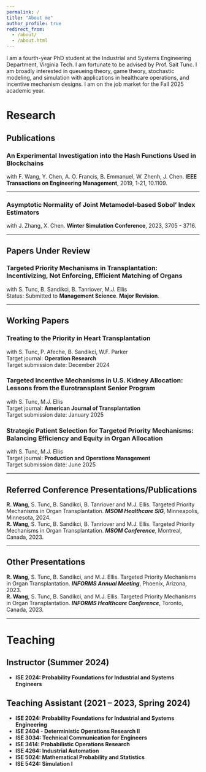 ```yaml
---
permalink: /
title: "About me"
author_profile: true
redirect_from: 
  - /about/
  - /about.html
---
```


I am a fourth-year PhD student at the Industrial and Systems Engineering Department, Virginia Tech. I am fortunate to be advised by Prof. Sait Tunc. I am broadly interested in queueing theory, game theory, stochastic modeling, and simulation with applications in healthcare operations, and incentive mechanism designs. I am on the job market for the Fall 2025 academic year. 

# Research

## Publications

### An Experimental Investigation into the Hash Functions Used in Blockchains  
with F. Wang, Y. Chen, A. O. Francis, B. Emmanuel, W. Zhenh, J. Chen. **IEEE Transactions on Engineering Management**, 2019, 1-21, 10.1109. 

---

### Asymptotic Normality of Joint Metamodel-based Sobol’ Index Estimators  
with J. Zhang, X. Chen. **Winter Simulation Conference**, 2023, 3705 - 3716.

---

## Papers Under Review

### Targeted Priority Mechanisms in Transplantation: Incentivizing, Not Enforcing, Efficient Matching of Organs  
with S. Tunc, B. Sandikci, B. Tanriover, M.J. Ellis  
Status: Submitted to **Management Science**. **Major Revision**.  

---

## Working Papers

### Treating to the Priority in Heart Transplantation  
with S. Tunc, P. Afeche, B. Sandikci, W.F. Parker  
Target journal: **Operation Research**  
Target submission date: December 2024  

### Targeted Incentive Mechanisms in U.S. Kidney Allocation: Lessons from the Eurotransplant Senior Program  
with S. Tunc, M.J. Ellis  
Target journal: **American Journal of Transplantation**  
Target submission date: January 2025  

### Strategic Patient Selection for Targeted Priority Mechanisms: Balancing Efficiency and Equity in Organ Allocation  
with S. Tunc, M.J. Ellis  
Target journal: **Production and Operations Management**  
Target submission date: June 2025  
 
---

## Referred Conference Presentations/Publications

**R. Wang**, S. Tunc, B. Sandikci, B. Tanriover and M.J. Ellis. Targeted Priority Mechanisms in Organ Transplantation. ***MSOM Healthcare SIG***, Minneapolis, Minnesota, 2024.  
**R. Wang**, S. Tunc, B. Sandikci, B. Tanriover and M.J. Ellis. Targeted Priority Mechanisms in Organ Transplantation. ***MSOM Conference***, Montreal, Canada, 2023.  

---

## Other Presentations  

**R. Wang**, S. Tunc, B. Sandikci, and M.J. Ellis. Targeted Priority Mechanisms in Organ Transplantation. ***INFORMS Annual Meeting***, Phoenix, Arizona, 2023.  
**R. Wang**, S. Tunc, B. Sandikci, and M.J. Ellis. Targeted Priority Mechanisms in Organ Transplantation. ***INFORMS Healthcare Conference***, Toronto, Canada, 2023.  

---

# Teaching  

## Instructor (Summer 2024)  

- **ISE 2024: Probability Foundations for Industrial and Systems Engineers**  

## Teaching Assistant (2021 – 2023, Spring 2024)  

- **ISE 2024: Probability Foundations for Industrial and Systems Engineering**  
- **ISE 2404 - Deterministic Operations Research II**  
- **ISE 3034: Technical Communication for Engineers**  
- **ISE 3414: Probabilistic Operations Research**  
- **ISE 4264: Industrial Automation**  
- **ISE 5024: Mathematical Probability and Statistics**  
- **ISE 5424: Simulation I**
